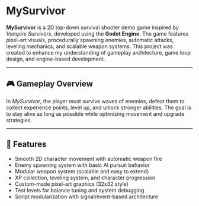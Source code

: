 # MySurvivor

**MySurvivor** is a 2D top-down survival shooter demo game inspired by *Vampire Survivors*, developed using the **Godot Engine**. The game features pixel-art visuals, procedurally spawning enemies, automatic attacks, leveling mechanics, and scalable weapon systems. This project was created to enhance my understanding of gameplay architecture, game loop design, and engine-based development.

---

## 🎮 Gameplay Overview

In *MySurvivor*, the player must survive waves of enemies, defeat them to collect experience points, level up, and unlock stronger abilities. The goal is to stay alive as long as possible while optimizing movement and upgrade strategies.

---

## 🔧 Features

- Smooth 2D character movement with automatic weapon fire
- Enemy spawning system with basic AI pursuit behavior
- Modular weapon system (scalable and easy to extend)
- XP collection, leveling system, and character progression
- Custom-made pixel-art graphics (32x32 style)
- Test levels for balance tuning and system debugging
- Script modularization with signal/event-based architecture
